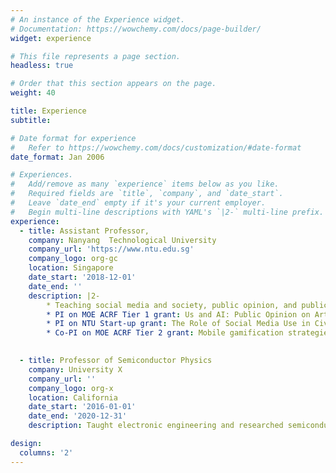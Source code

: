 ```yaml
---
# An instance of the Experience widget.
# Documentation: https://wowchemy.com/docs/page-builder/
widget: experience

# This file represents a page section.
headless: true

# Order that this section appears on the page.
weight: 40

title: Experience
subtitle:

# Date format for experience
#   Refer to https://wowchemy.com/docs/customization/#date-format
date_format: Jan 2006

# Experiences.
#   Add/remove as many `experience` items below as you like.
#   Required fields are `title`, `company`, and `date_start`.
#   Leave `date_end` empty if it's your current employer.
#   Begin multi-line descriptions with YAML's `|2-` multi-line prefix.
experience:
  - title: Assistant Professor, 
    company: Nanyang  Technological University 
    company_url: 'https://www.ntu.edu.sg'
    company_logo: org-gc
    location: Singapore
    date_start: '2018-12-01'
    date_end: ''
    description: |2-
        * Teaching social media and society, public opinion, and public speaking
        * PI on MOE ACRF Tier 1 grant: Us and AI: Public Opinion on Artificial Intelligence in a Post-Trust Era
        * PI on NTU Start-up grant: The Role of Social Media Use in Civic Participation and Knowledge Inequality
        * Co-PI on MOE ACRF Tier 2 grant: Mobile gamification strategies to manage online emergence of nativism

        
  - title: Professor of Semiconductor Physics
    company: University X
    company_url: ''
    company_logo: org-x
    location: California
    date_start: '2016-01-01'
    date_end: '2020-12-31'
    description: Taught electronic engineering and researched semiconductor physics.

design:
  columns: '2'
---
```

